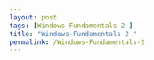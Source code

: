 ```yaml
---
layout: post
tags: [Windows-Fundamentals-2 ]
title: "Windows-Fundamentals 2 "
permalink: /Windows-Fundamentals-2
---
```

